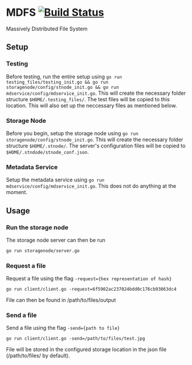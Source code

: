 # MDFS [![Build Status](https://travis-ci.com/CPSSD/MDFS.svg?token=ZNLEp9wQPE3kma4CBH8m&branch=master)](https://travis-ci.com/CPSSD/MDFS)
Massively Distributed File System

## Setup
### Testing
Before testing, run the entire setup using ``go run testing_files/testing_init.go && go run storagenode/config/stnode_init.go && go run mdservice/config/mdservice_init.go``. This will create the necessary folder structure ``$HOME/.testing_files/``. The test files will be copied to this location. This will also set up the neccessary files as mentioned below.

### Storage Node
Before you begin, setup the storage node using ``go run storagenode/config/stnode_init.go``. This will create the necessary folder structure ``$HOME/.stnode/``. The server's configuration files will be copied to ``$HOME/.stndode/stnode_conf.json``.

### Metadata Service
Setup the metadata service using ``go run mdservice/config/mdservice_init.go``. This does not do anything at the moment.

## Usage
### Run the storage node
The storage node server can then be run
```bash
go run storagenode/server.go
```

### Request a file
Request a file using the flag `-request={hex representation of hash}`

```
go run client/client.go -request=6f5902ac237024bdd0c176cb93063dc4
```

File can then be found in /path/to/files/output

### Send a file
Send a file using the flag `-send={path to file}`

```
go run client/client.go -send=/path/to/files/test.jpg
```

File will be stored in the configured storage location in the json file (/path/to/files/ by default).